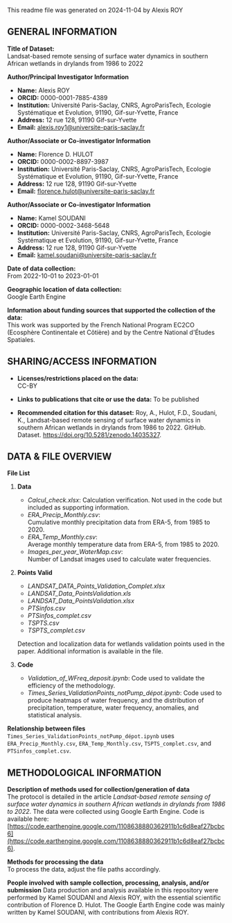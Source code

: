 This readme file was generated on 2024-11-04 by Alexis ROY

## GENERAL INFORMATION

**Title of Dataset:**  
Landsat-based remote sensing of surface water dynamics in southern African wetlands in drylands from 1986 to 2022

**Author/Principal Investigator Information**  
- **Name:** Alexis ROY  
- **ORCID:** 0000-0001-7885-4389  
- **Institution:** Université Paris-Saclay, CNRS, AgroParisTech, Ecologie Systématique et Evolution, 91190, Gif-sur-Yvette, France  
- **Address:** 12 rue 128, 91190 Gif-sur-Yvette  
- **Email:** alexis.roy1@universite-paris-saclay.fr  

**Author/Associate or Co-investigator Information**  
- **Name:** Florence D. HULOT  
- **ORCID:** 0000-0002-8897-3987  
- **Institution:** Université Paris-Saclay, CNRS, AgroParisTech, Ecologie Systématique et Evolution, 91190, Gif-sur-Yvette, France  
- **Address:** 12 rue 128, 91190 Gif-sur-Yvette  
- **Email:** florence.hulot@universite-paris-saclay.fr  

**Author/Associate or Co-investigator Information** 
- **Name:** Kamel SOUDANI  
- **ORCID:** 0000-0002-3468-5648  
- **Institution:** Université Paris-Saclay, CNRS, AgroParisTech, Ecologie Systématique et Evolution, 91190, Gif-sur-Yvette, France  
- **Address:** 12 rue 128, 91190 Gif-sur-Yvette  
- **Email:** kamel.soudani@universite-paris-saclay.fr  

**Date of data collection:**  
From 2022-10-01 to 2023-01-01

**Geographic location of data collection:**  
Google Earth Engine

**Information about funding sources that supported the collection of the data:**  
This work was supported by the French National Program EC2CO (Ecosphère Continentale et Côtière) and by the Centre National d'Études Spatiales.

## SHARING/ACCESS INFORMATION

- **Licenses/restrictions placed on the data:**  
 CC-BY

- **Links to publications that cite or use the data:**
  To be published

- **Recommended citation for this dataset:**
  Roy, A., Hulot, F.D., Soudani, K., Landsat-based remote sensing of surface water dynamics in southern African wetlands in drylands from 1986 to 2022. GitHub. Dataset. https://doi.org/10.5281/zenodo.14035327.

## DATA & FILE OVERVIEW

**File List**  

1. **Data**  
   - *Calcul_check.xlsx*:
   Calculation verification. Not used in the code but included as supporting information.
   - *ERA_Precip_Monthly.csv*:  
   Cumulative monthly precipitation data from ERA-5, from 1985 to 2020.
   - *ERA_Temp_Monthly.csv*:  
   Average monthly temperature data from ERA-5, from 1985 to 2020.
   - *Images_per_year_WaterMap.csv*:  
   Number of Landsat images used to calculate water frequencies.

2. **Points Valid**  
   - *LANDSAT_DATA_Points_Validation_Complet.xlsx*  
   - *LANDSAT_Data_PointsValidation.xls*  
   - *LANDSAT_Data_PointsValidation.xlsx*  
   - *PTSinfos.csv*  
   - *PTSinfos_complet.csv*  
   - *TSPTS.csv*
   - *TSPTS_complet.csv*  
     
   Detection and localization data for wetlands validation points used in the paper. Additional information is available in the file.

3. **Code**  
   - *Validation_of_WFreq_deposit.ipynb*: Code used to validate the efficiency of the methodology.
   - *Times_Series_ValidationPoints_notPump_dépot.ipynb*: Code used to produce heatmaps of water frequency, and the distribution of precipitation, temperature, water frequency, anomalies, and statistical analysis.

**Relationship between files**  
`Times_Series_ValidationPoints_notPump_dépot.ipynb` uses `ERA_Precip_Monthly.csv`, `ERA_Temp_Monthly.csv`, `TSPTS_complet.csv`, and `PTSinfos_complet.csv`.

## METHODOLOGICAL INFORMATION

**Description of methods used for collection/generation of data**  
The protocol is detailed in the article *Landsat-based remote sensing of surface water dynamics in southern African wetlands in drylands from 1986 to 2022*. The data were collected using Google Earth Engine. Code is available here: [https://code.earthengine.google.com/1108638880362911b1c6d8eaf27bcbc6](https://code.earthengine.google.com/1108638880362911b1c6d8eaf27bcbc6).

**Methods for processing the data**  
To process the data, adjust the file paths accordingly.

**People involved with sample collection, processing, analysis, and/or submission**
Data production and analysis available in this repository were performed by Kamel SOUDANI and Alexis ROY, with the essential scientific contribution of Florence D. Hulot.
The Google Earth Engine code was mainly written by Kamel SOUDANI, with contributions from Alexis ROY.
